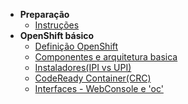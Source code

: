 - **Preparação**
  - [Instruções](home)
- **OpenShift básico**
  - [Definição OpenShift](/openshift-basico/openshift)
  - [Componentes e arquitetura basica](/openshift-basico/comp-arqui)
  - [Instaladores(IPI vs UPI)](/openshift-basico/instal)
  - [CodeReady Container(CRC)](/openshift-basico/crc)
  - [Interfaces - WebConsole e 'oc'](/openshift-basico/interfaces)
